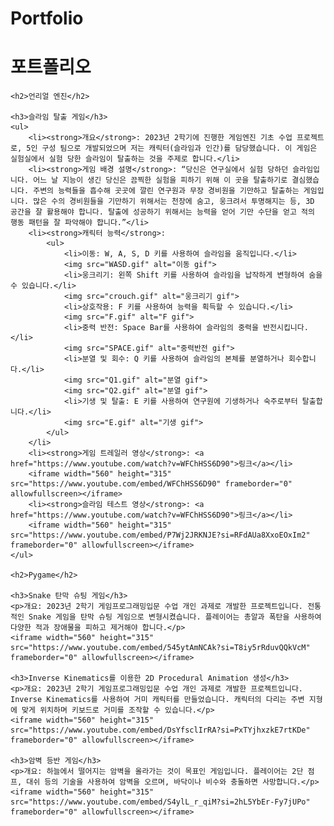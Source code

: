 # Portfolio

<!DOCTYPE html>
<html lang="ko">
<head>
    <meta charset="UTF-8">
    <meta name="viewport" content="width=device-width, initial-scale=1.0">
    <title>포트폴리오</title>
</head>
<body>
    <h1>포트폴리오</h1>

    <h2>언리얼 엔진</h2>

    <h3>슬라임 탈출 게임</h3>
    <ul>
        <li><strong>개요</strong>: 2023년 2학기에 진행한 게임엔진 기초 수업 프로젝트로, 5인 구성 팀으로 개발되었으며 저는 캐릭터(슬라임과 인간)를 담당했습니다. 이 게임은 실험실에서 실험 당한 슬라임이 탈출하는 것을 주제로 합니다.</li>
        <li><strong>게임 배경 설명</strong>: “당신은 연구실에서 실험 당하던 슬라임입니다. 어느 날 지능이 생긴 당신은 끔찍한 실험을 피하기 위해 이 곳을 탈출하기로 결심했습니다. 주변의 능력들을 흡수해 곳곳에 깔린 연구원과 무장 경비원을 기만하고 탈출하는 게임입니다. 많은 수의 경비원들을 기만하기 위해서는 천장에 숨고, 웅크려서 투명해지는 등, 3D 공간을 잘 활용해야 합니다. 탈출에 성공하기 위해서는 능력을 얻어 기만 수단을 얻고 적의 행동 패턴을 잘 파악해야 합니다.”</li>
        <li><strong>캐릭터 능력</strong>:
            <ul>
                <li>이동: W, A, S, D 키를 사용하여 슬라임을 움직입니다.</li>
                <img src="WASD.gif" alt="이동 gif">
                <li>웅크리기: 왼쪽 Shift 키를 사용하여 슬라임을 납작하게 변형하여 숨을 수 있습니다.</li>
                <img src="crouch.gif" alt="웅크리기 gif">
                <li>상호작용: F 키를 사용하여 능력을 획득할 수 있습니다.</li>
                <img src="F.gif" alt="F gif">
                <li>중력 반전: Space Bar를 사용하여 슬라임의 중력을 반전시킵니다.</li>
                <img src="SPACE.gif" alt="중력반전 gif">
                <li>분열 및 회수: Q 키를 사용하여 슬라임의 본체를 분열하거나 회수합니다.</li>
                <img src="Q1.gif" alt="분열 gif">
                <img src="Q2.gif" alt="분열 gif">
                <li>기생 및 탈출: E 키를 사용하여 연구원에 기생하거나 숙주로부터 탈출합니다.</li>
                <img src="E.gif" alt="기생 gif">
            </ul>
        </li>
        <li><strong>게임 트레일러 영상</strong>: <a href="https://www.youtube.com/watch?v=WFChHSS6D90">링크</a></li>
        <iframe width="560" height="315" src="https://www.youtube.com/embed/WFChHSS6D90" frameborder="0" allowfullscreen></iframe>
        <li><strong>슬라임 테스트 영상</strong>: <a href="https://www.youtube.com/watch?v=WFChHSS6D90">링크</a></li>
        <iframe width="560" height="315" src="https://www.youtube.com/embed/P7Wj2JRKNJE?si=RFdAUa8XxoEOxIm2" frameborder="0" allowfullscreen></iframe>
    </ul>

    <h2>Pygame</h2>

    <h3>Snake 탄막 슈팅 게임</h3>
    <p>개요: 2023년 2학기 게임프로그래밍입문 수업 개인 과제로 개발한 프로젝트입니다. 전통적인 Snake 게임을 탄막 슈팅 게임으로 변형시켰습니다. 플레이어는 총알과 폭탄을 사용하여 다양한 적과 장애물을 피하고 제거해야 합니다.</p>
    <iframe width="560" height="315" src="https://www.youtube.com/embed/545ytAmNCAk?si=T8iy5rRduvQQkVcM" frameborder="0" allowfullscreen></iframe>
    
    <h3>Inverse Kinematics를 이용한 2D Procedural Animation 생성</h3>
    <p>개요: 2023년 2학기 게임프로그래밍입문 수업 개인 과제로 개발한 프로젝트입니다. Inverse Kinematics를 사용하여 거미 캐릭터를 만들었습니다. 캐릭터의 다리는 주변 지형에 맞게 위치하며 키보드로 거미를 조작할 수 있습니다.</p>
    <iframe width="560" height="315" src="https://www.youtube.com/embed/DsYfsclIrRA?si=PxTYjhxzkE7rtKDe" frameborder="0" allowfullscreen></iframe>

    <h3>암벽 등반 게임</h3>
    <p>개요: 하늘에서 떨어지는 암벽을 올라가는 것이 목표인 게임입니다. 플레이어는 2단 점프, 대쉬 등의 기술을 사용하여 암벽을 오르며, 바닥이나 비수와 충돌하면 사망합니다.</p>
    <iframe width="560" height="315" src="https://www.youtube.com/embed/S4ylL_r_qiM?si=2hL5YbEr-Fy7jUPo" frameborder="0" allowfullscreen></iframe>
</body>
</html>
